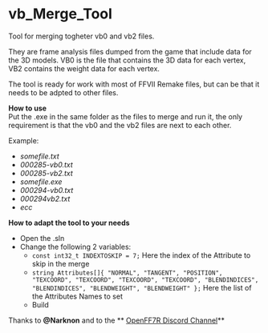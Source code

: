 # vb_Merge_Tool

Tool for merging togheter vb0 and vb2 files.  

They are frame analysis files dumped from the game that include data for the 3D models. 
VB0 is the file that contains the 3D data for each vertex, VB2 contains the weight data for each vertex.

The tool is ready for work with most of FFVII Remake files, but can be that it needs to be adpted to other files.

**How to use**  
Put the .exe in the same folder as the files to merge and run it, the only requirement is that the vb0 and the vb2 files are next to each other.  

Example:  
- *somefile.txt*
- *000285-vb0.txt*
- *000285-vb2.txt*
- *somefile.exe*
- *000294-vb0.txt*
- *000294vb2.txt*
- *ecc*

**How to adapt the tool to your needs**  
- Open the .sln
- Change the following 2 variables:
  - ``` const int32_t INDEXTOSKIP = 7; ``` Here the index of the Attribute to skip in the merge
  - ``` string Attributes[]{ "NORMAL", "TANGENT", "POSITION", "TEXCOORD", "TEXCOORD", "TEXCOORD", "TEXCOORD", "BLENDINDICES", "BLENDINDICES", "BLENDWEIGHT", "BLENDWEIGHT" }; ``` Here the list of the Attributes Names to set
  - Build

Thanks to **@Narknon**  and to the ** [OpenFF7R Discord Channel](discord.gg/qdxhFwT3Tr)**   
